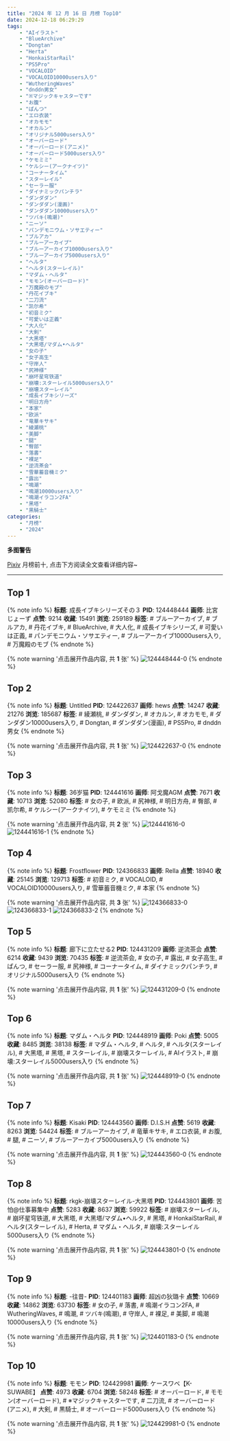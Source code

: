 ```yaml
---
title: "2024 年 12 月 16 日 月榜 Top10"
date: 2024-12-18 06:29:29
tags:
    - "AIイラスト"
    - "BlueArchive"
    - "Dongtan"
    - "Herta"
    - "HonkaiStarRail"
    - "PS5Pro"
    - "VOCALOID"
    - "VOCALOID10000users入り"
    - "WutheringWaves"
    - "dnddn男女"
    - "※マジックキャスターです"
    - "お腹"
    - "ぱんつ"
    - "エロ衣装"
    - "オカモモ"
    - "オカルン"
    - "オリジナル5000users入り"
    - "オーバーロード"
    - "オーバーロード(アニメ)"
    - "オーバーロード5000users入り"
    - "ケモミミ"
    - "ケルシー(アークナイツ)"
    - "コーナータイム"
    - "スターレイル"
    - "セーラー服"
    - "ダイナミックパンチラ"
    - "ダンダダン"
    - "ダンダダン(漫画)"
    - "ダンダダン10000users入り"
    - "ツバキ(鳴潮)"
    - "ニーソ"
    - "パンデモニウム・ソサエティー"
    - "ブルアカ"
    - "ブルーアーカイブ"
    - "ブルーアーカイブ10000users入り"
    - "ブルーアーカイブ5000users入り"
    - "ヘルタ"
    - "ヘルタ(スターレイル)"
    - "マダム・ヘルタ"
    - "モモン(オーバーロード)"
    - "万魔殿のモブ"
    - "丹花イブキ"
    - "二刀流"
    - "凯尔希"
    - "初音ミク"
    - "可愛いは正義"
    - "大人化"
    - "大剣"
    - "大黑塔"
    - "大黑塔/マダム•ヘルタ"
    - "女の子"
    - "女子高生"
    - "守岸人"
    - "尻神様"
    - "崩坏星穹铁道"
    - "崩壊:スターレイル5000users入り"
    - "崩壊スターレイル"
    - "成長イブキシリーズ"
    - "明日方舟"
    - "本家"
    - "欧派"
    - "竜華キサキ"
    - "綾瀬桃"
    - "美脚"
    - "腿"
    - "臀部"
    - "落書"
    - "裸足"
    - "逆流茶会"
    - "雪華蓄音機ミク"
    - "露出"
    - "鳴潮"
    - "鳴潮10000users入り"
    - "鳴潮イラコン2FA"
    - "黑塔"
    - "黒騎士"
categories:
    - "月榜"
    - "2024"
---
```


<i class="fa fa-triangle-exclamation"></i>**多图警告**<i class="fa fa-triangle-exclamation"></i>

[Pixiv](https://www.pixiv.net/) 月榜前十, 点击下方阅读全文查看详细内容~

<!-- more -->

---

## Top 1

{% note info %}
**标题**: 成長イブキシリーズその３
**PID**: 124448444 **画师**: 比宮じょーず
**点赞**: 9214 **收藏**: 15491 **浏览**: 259189
**标签**: # ブルーアーカイブ, # ブルアカ, # 丹花イブキ, # BlueArchive, # 大人化, # 成長イブキシリーズ, # 可愛いは正義, # パンデモニウム・ソサエティー, # ブルーアーカイブ10000users入り, # 万魔殿のモブ
{% endnote %}

{% note warning '点击展开作品内容, 共 **1** 张' %}
![124448444-0](https://i.pixiv.re/img-original/img/2024/11/19/19/17/32/124448444_p0.png)
{% endnote %}

## Top 2

{% note info %}
**标题**: Untitled
**PID**: 124422637 **画师**: hews
**点赞**: 14247 **收藏**: 21276 **浏览**: 185687
**标签**: # 綾瀬桃, # ダンダダン, # オカルン, # オカモモ, # ダンダダン10000users入り, # Dongtan, # ダンダダン(漫画), # PS5Pro, # dnddn男女
{% endnote %}

{% note warning '点击展开作品内容, 共 **1** 张' %}
![124422637-0](https://i.pixiv.re/img-original/img/2024/11/18/20/27/13/124422637_p0.png)
{% endnote %}

## Top 3

{% note info %}
**标题**: 36岁猫
**PID**: 124441616 **画师**: 阿戈魔AGM
**点赞**: 7671 **收藏**: 10713 **浏览**: 52080
**标签**: # 女の子, # 欧派, # 尻神様, # 明日方舟, # 臀部, # 凯尔希, # ケルシー(アークナイツ), # ケモミミ
{% endnote %}

{% note warning '点击展开作品内容, 共 **2** 张' %}
![124441616-0](https://i.pixiv.re/img-original/img/2024/11/19/12/56/55/124441616_p0.jpg)
![124441616-1](https://i.pixiv.re/img-original/img/2024/11/19/12/56/55/124441616_p1.jpg)
{% endnote %}

## Top 4

{% note info %}
**标题**: Frostflower
**PID**: 124366833 **画师**: Rella
**点赞**: 18940 **收藏**: 25145 **浏览**: 129713
**标签**: # 初音ミク, # VOCALOID, # VOCALOID10000users入り, # 雪華蓄音機ミク, # 本家
{% endnote %}

{% note warning '点击展开作品内容, 共 **3** 张' %}
![124366833-0](https://i.pixiv.re/img-original/img/2024/11/17/00/30/14/124366833_p0.png)
![124366833-1](https://i.pixiv.re/img-original/img/2024/11/17/00/30/14/124366833_p1.png)
![124366833-2](https://i.pixiv.re/img-original/img/2024/11/17/00/30/14/124366833_p2.png)
{% endnote %}

## Top 5

{% note info %}
**标题**: 廊下に立たせる2
**PID**: 124431209 **画师**: 逆流茶会
**点赞**: 6214 **收藏**: 9439 **浏览**: 70435
**标签**: # 逆流茶会, # 女の子, # 露出, # 女子高生, # ぱんつ, # セーラー服, # 尻神様, # コーナータイム, # ダイナミックパンチラ, # オリジナル5000users入り
{% endnote %}

{% note warning '点击展开作品内容, 共 **1** 张' %}
![124431209-0](https://i.pixiv.re/img-original/img/2024/11/19/00/30/02/124431209_p0.jpg)
{% endnote %}

## Top 6

{% note info %}
**标题**: マダム・ヘルタ
**PID**: 124448919 **画师**: Poki
**点赞**: 5005 **收藏**: 8485 **浏览**: 38138
**标签**: # マダム・ヘルタ, # ヘルタ, # ヘルタ(スターレイル), # 大黑塔, # 黑塔, # スターレイル, # 崩壊スターレイル, # AIイラスト, # 崩壊:スターレイル5000users入り
{% endnote %}

{% note warning '点击展开作品内容, 共 **1** 张' %}
![124448919-0](https://i.pixiv.re/img-original/img/2024/11/19/19/36/56/124448919_p0.png)
{% endnote %}

## Top 7

{% note info %}
**标题**: Kisaki
**PID**: 124443560 **画师**: D.I.S.H
**点赞**: 5619 **收藏**: 8263 **浏览**: 54424
**标签**: # ブルーアーカイブ, # 竜華キサキ, # エロ衣装, # お腹, # 腿, # ニーソ, # ブルーアーカイブ5000users入り
{% endnote %}

{% note warning '点击展开作品内容, 共 **1** 张' %}
![124443560-0](https://i.pixiv.re/img-original/img/2024/11/19/15/09/47/124443560_p0.jpg)
{% endnote %}

## Top 8

{% note info %}
**标题**: rkgk-崩壊スターレイル-大黑塔
**PID**: 124443801 **画师**: 苦怕@仕事募集中
**点赞**: 5283 **收藏**: 8637 **浏览**: 59922
**标签**: # 崩壊スターレイル, # 崩坏星穹铁道, # 大黑塔, # 大黑塔/マダム•ヘルタ, # 黑塔, # HonkaiStarRail, # ヘルタ(スターレイル), # Herta, # マダム・ヘルタ, # 崩壊:スターレイル5000users入り
{% endnote %}

{% note warning '点击展开作品内容, 共 **1** 张' %}
![124443801-0](https://i.pixiv.re/img-original/img/2024/11/19/15/29/47/124443801_p0.png)
{% endnote %}

## Top 9

{% note info %}
**标题**: -往昔-
**PID**: 124401183 **画师**: 超凶の狄璐卡
**点赞**: 10669 **收藏**: 14862 **浏览**: 63730
**标签**: # 女の子, # 落書, # 鳴潮イラコン2FA, # WutheringWaves, # 鳴潮, # ツバキ(鳴潮), # 守岸人, # 裸足, # 美脚, # 鳴潮10000users入り
{% endnote %}

{% note warning '点击展开作品内容, 共 **1** 张' %}
![124401183-0](https://i.pixiv.re/img-original/img/2024/11/18/00/00/18/124401183_p0.jpg)
{% endnote %}

## Top 10

{% note info %}
**标题**: モモン
**PID**: 124429981 **画师**: ケースワベ【K-SUWABE】
**点赞**: 4973 **收藏**: 6704 **浏览**: 58248
**标签**: # オーバーロード, # モモン(オーバーロード), # ※マジックキャスターです, # 二刀流, # オーバーロード(アニメ), # 大剣, # 黒騎士, # オーバーロード5000users入り
{% endnote %}

{% note warning '点击展开作品内容, 共 **1** 张' %}
![124429981-0](https://i.pixiv.re/img-original/img/2024/11/19/00/00/27/124429981_p0.jpg)
{% endnote %}
